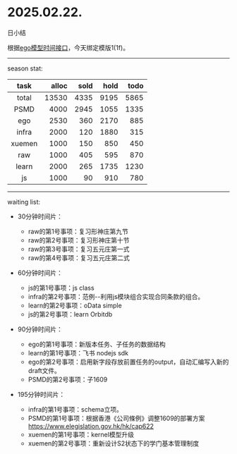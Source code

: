 # 2025.02.22.
日小结

<a id="top"></a>
根据[ego模型时间接口](https://gitee.com/hyg/blog/blob/master/timeflow.md)，今天绑定模版1(1f)。

<a id="index"></a>

---
season stat:

| task | alloc | sold | hold | todo |
| :---: | ---: | ---: | ---: | ---: |
| total | 13530 | 4335 | 9195 | 5865 |
| PSMD | 4000 | 2945 | 1055 | 1335 |
| ego | 2530 | 360 | 2170 | 885 |
| infra | 2000 | 120 | 1880 | 315 |
| xuemen | 1000 | 150 | 850 | 450 |
| raw | 1000 | 405 | 595 | 870 |
| learn | 2000 | 265 | 1735 | 1230 |
| js | 1000 | 90 | 910 | 780 |

---
waiting list:


- 30分钟时间片：
  - raw的第1号事项：复习形神庄第九节
  - raw的第2号事项：复习形神庄第十节
  - raw的第3号事项：复习五元庄第一式
  - raw的第4号事项：复习五元庄第二式

- 60分钟时间片：
  - js的第1号事项：js class
  - infra的第2号事项：范例--利用js模块组合实现合同条款的组合。
  - learn的第2号事项：oData simple
  - js的第2号事项：learn Orbitdb

- 90分钟时间片：
  - ego的第1号事项：新版本任务、子任务的数据结构
  - learn的第1号事项：飞书 nodejs sdk
  - ego的第2号事项：启用新字段存放前置任务的output，自动汇编写入新的draft文件。
  - PSMD的第2号事项：子1609

- 195分钟时间片：
  - infra的第1号事项：schema立项。
  - PSMD的第1号事项：根据香港《公司條例》调整1609的部署方案 https://www.elegislation.gov.hk/hk/cap622
  - xuemen的第1号事项：kernel模型升级
  - xuemen的第2号事项：重新设计S2状态下的学门基本管理制度

